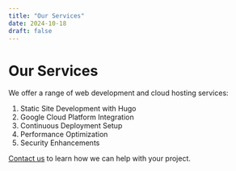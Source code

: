 ```yaml
---
title: "Our Services"
date: 2024-10-18
draft: false
---
```


# Our Services

We offer a range of web development and cloud hosting services:

1. Static Site Development with Hugo
2. Google Cloud Platform Integration
3. Continuous Deployment Setup
4. Performance Optimization
5. Security Enhancements

[Contact us](/contact) to learn how we can help with your project.

